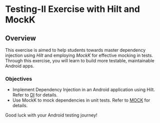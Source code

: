 # Testing-II Exercise with Hilt and MockK

## Overview

This exercise is aimed to help students towards master dependency injection using _Hilt_ and employing _MockK_ for effective mocking in tests. Through this exercise, you will learn to build more testable, maintainable Android apps.

### Objectives

- Implement Dependency Injection in an Android application using Hilt. Refer to [DI](DI) for details.
- Use MockK to mock dependencies in unit tests. Refer to [MOCK](MOCK) for details.

Good luck with your Android testing journey!
